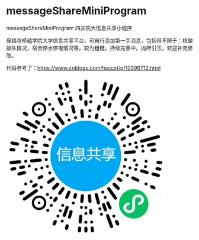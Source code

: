 # messageShareMiniProgram
messageShareMiniProgram
四非院大信息共享小程序

保福寺桥磕学院大学信息共享平台，可自行添加第一手消息，包括但不限于：核酸排队情况，宿舍停水停电情况等。较为粗糙，持续完善中。抛砖引玉，欢迎补充修改。

代码参考了：https://www.cnblogs.com/hsccxt/p/10396712.html

![image](https://github.com/tzuikuo/messageShareMiniProgram/blob/master/pic/QRcode.png)
